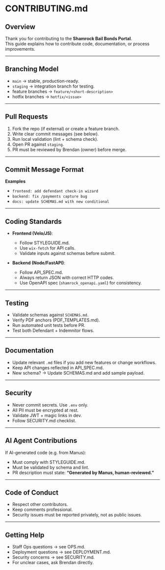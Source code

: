# CONTRIBUTING.md

## Overview
Thank you for contributing to the **Shamrock Bail Bonds Portal**.  
This guide explains how to contribute code, documentation, or process improvements.

---

## Branching Model
- `main` → stable, production-ready.  
- `staging` → integration branch for testing.  
- feature branches → `feature/<short-description>`  
- hotfix branches → `hotfix/<issue>`  

---

## Pull Requests
1. Fork the repo (if external) or create a feature branch.  
2. Write clear commit messages (see below).  
3. Run local validation (lint + schema check).  
4. Open PR against `staging`.  
5. PR must be reviewed by Brendan (owner) before merge.  

---

## Commit Message Format

**Examples**
- `frontend: add defendant check-in wizard`
- `backend: fix /payments capture bug`
- `docs: update SCHEMAS.md with new conditional`

---

## Coding Standards
- **Frontend (Velo/JS)**:
  - Follow STYLEGUIDE.md.
  - Use `wix-fetch` for API calls.
  - Validate inputs against schemas before submit.

- **Backend (Node/FastAPI)**:
  - Follow API_SPEC.md.
  - Always return JSON with correct HTTP codes.
  - Use OpenAPI spec (`shamrock_openapi.yaml`) for consistency.

---

## Testing
- Validate schemas against `SCHEMAS.md`.
- Verify PDF anchors (PDF_TEMPLATES.md).
- Run automated unit tests before PR.
- Test both Defendant + Indemnitor flows.

---

## Documentation
- Update relevant `.md` files if you add new features or change workflows.
- Keep API changes reflected in API_SPEC.md.
- New schema? → Update SCHEMAS.md and add sample payload.

---

## Security
- Never commit secrets. Use `.env` only.  
- All PII must be encrypted at rest.  
- Validate JWT + magic links in dev.  
- Follow SECURITY.md checklist.

---

## AI Agent Contributions
If AI-generated code (e.g. from Manus):
- Must comply with STYLEGUIDE.md.  
- Must be validated by schema and lint.  
- PR description must state: **“Generated by Manus, human-reviewed.”**

---

## Code of Conduct
- Respect other contributors.  
- Keep comments professional.  
- Security issues must be reported privately, not as public issues.

---

## Getting Help
- Staff Ops questions → see OPS.md.  
- Deployment questions → see DEPLOYMENT.md.  
- Security concerns → see SECURITY.md.  
- For unclear cases, ask Brendan directly.
